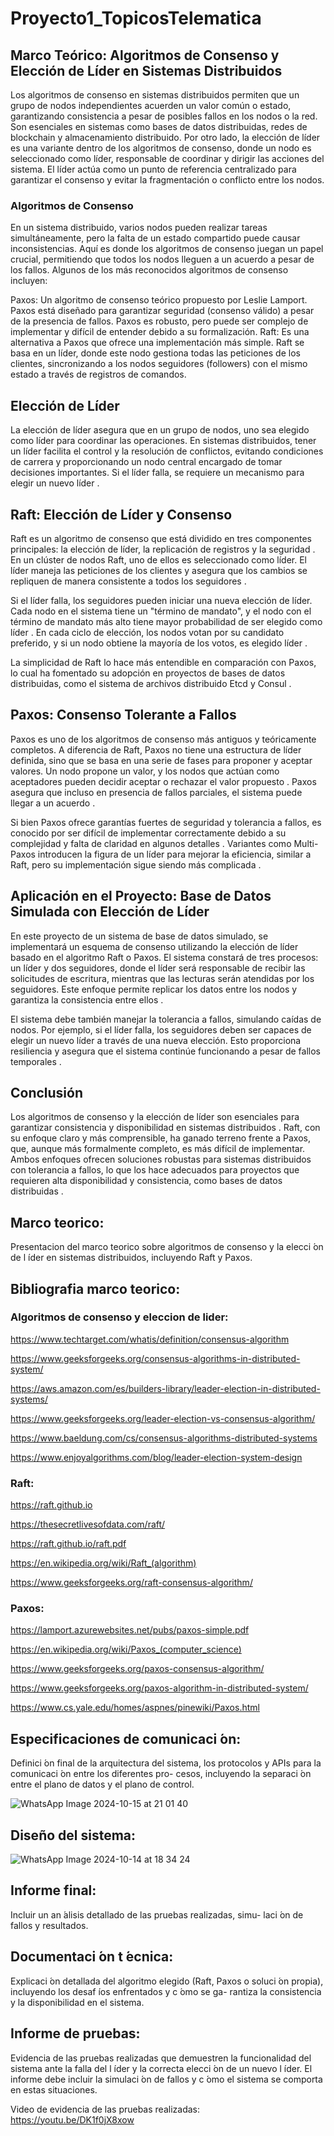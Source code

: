 # Proyecto1_TopicosTelematica



## Marco Teórico: Algoritmos de Consenso y Elección de Líder en Sistemas Distribuidos
Los algoritmos de consenso en sistemas distribuidos permiten que un grupo de nodos independientes acuerden un valor común o estado, garantizando consistencia a pesar de posibles fallos en los nodos o la red. Son esenciales en sistemas como bases de datos distribuidas, redes de blockchain y almacenamiento distribuido. Por otro lado, la elección de líder es una variante dentro de los algoritmos de consenso, donde un nodo es seleccionado como líder, responsable de coordinar y dirigir las acciones del sistema. El líder actúa como un punto de referencia centralizado para garantizar el consenso y evitar la fragmentación o conflicto entre los nodos.

### Algoritmos de Consenso
En un sistema distribuido, varios nodos pueden realizar tareas simultáneamente, pero la falta de un estado compartido puede causar inconsistencias. Aquí es donde los algoritmos de consenso juegan un papel crucial, permitiendo que todos los nodos lleguen a un acuerdo a pesar de los fallos. Algunos de los más reconocidos algoritmos de consenso incluyen:

Paxos: Un algoritmo de consenso teórico propuesto por Leslie Lamport. Paxos está diseñado para garantizar seguridad (consenso válido) a pesar de la presencia de fallos. Paxos es robusto, pero puede ser complejo de implementar y difícil de entender debido a su formalización.
Raft: Es una alternativa a Paxos que ofrece una implementación más simple. Raft se basa en un líder, donde este nodo gestiona todas las peticiones de los clientes, sincronizando a los nodos seguidores (followers) con el mismo estado a través de registros de comandos.

## Elección de Líder
La elección de líder asegura que en un grupo de nodos, uno sea elegido como líder para coordinar las operaciones. En sistemas distribuidos, tener un líder facilita el control y la resolución de conflictos, evitando condiciones de carrera y proporcionando un nodo central encargado de tomar decisiones importantes. Si el líder falla, se requiere un mecanismo para elegir un nuevo líder .

## Raft: Elección de Líder y Consenso
Raft es un algoritmo de consenso que está dividido en tres componentes principales: la elección de líder, la replicación de registros y la seguridad . En un clúster de nodos Raft, uno de ellos es seleccionado como líder. El líder maneja las peticiones de los clientes y asegura que los cambios se repliquen de manera consistente a todos los seguidores .

Si el líder falla, los seguidores pueden iniciar una nueva elección de líder. Cada nodo en el sistema tiene un "término de mandato", y el nodo con el término de mandato más alto tiene mayor probabilidad de ser elegido como líder . En cada ciclo de elección, los nodos votan por su candidato preferido, y si un nodo obtiene la mayoría de los votos, es elegido líder .

La simplicidad de Raft lo hace más entendible en comparación con Paxos, lo cual ha fomentado su adopción en proyectos de bases de datos distribuidas, como el sistema de archivos distribuido Etcd y Consul .

## Paxos: Consenso Tolerante a Fallos
Paxos es uno de los algoritmos de consenso más antiguos y teóricamente completos. A diferencia de Raft, Paxos no tiene una estructura de líder definida, sino que se basa en una serie de fases para proponer y aceptar valores. Un nodo propone un valor, y los nodos que actúan como aceptadores pueden decidir aceptar o rechazar el valor propuesto . Paxos asegura que incluso en presencia de fallos parciales, el sistema puede llegar a un acuerdo .

Si bien Paxos ofrece garantías fuertes de seguridad y tolerancia a fallos, es conocido por ser difícil de implementar correctamente debido a su complejidad y falta de claridad en algunos detalles . Variantes como Multi-Paxos introducen la figura de un líder para mejorar la eficiencia, similar a Raft, pero su implementación sigue siendo más complicada .

## Aplicación en el Proyecto: Base de Datos Simulada con Elección de Líder
En este proyecto de un sistema de base de datos simulado, se implementará un esquema de consenso utilizando la elección de líder basado en el algoritmo Raft o Paxos. El sistema constará de tres procesos: un líder y dos seguidores, donde el líder será responsable de recibir las solicitudes de escritura, mientras que las lecturas serán atendidas por los seguidores. Este enfoque permite replicar los datos entre los nodos y garantiza la consistencia entre ellos .

El sistema debe también manejar la tolerancia a fallos, simulando caídas de nodos. Por ejemplo, si el líder falla, los seguidores deben ser capaces de elegir un nuevo líder a través de una nueva elección. Esto proporciona resiliencia y asegura que el sistema continúe funcionando a pesar de fallos temporales .

## Conclusión
Los algoritmos de consenso y la elección de líder son esenciales para garantizar consistencia y disponibilidad en sistemas distribuidos . Raft, con su enfoque claro y más comprensible, ha ganado terreno frente a Paxos, que, aunque más formalmente completo, es más difícil de implementar. Ambos enfoques ofrecen soluciones robustas para sistemas distribuidos con tolerancia a fallos, lo que los hace adecuados para proyectos que requieren alta disponibilidad y consistencia, como bases de datos distribuidas .
## Marco teorico: 
Presentacion del marco teorico sobre algoritmos de consenso
y la elecci ́on de l ́ıder en sistemas distribuidos, incluyendo Raft y Paxos.

## Bibliografia marco teorico: 

### Algoritmos de consenso y eleccion de lider:

https://www.techtarget.com/whatis/definition/consensus-algorithm

https://www.geeksforgeeks.org/consensus-algorithms-in-distributed-system/

https://aws.amazon.com/es/builders-library/leader-election-in-distributed-systems/

https://www.geeksforgeeks.org/leader-election-vs-consensus-algorithm/

https://www.baeldung.com/cs/consensus-algorithms-distributed-systems

https://www.enjoyalgorithms.com/blog/leader-election-system-design

### Raft:

https://raft.github.io

https://thesecretlivesofdata.com/raft/

https://raft.github.io/raft.pdf

https://en.wikipedia.org/wiki/Raft_(algorithm)

https://www.geeksforgeeks.org/raft-consensus-algorithm/

### Paxos:


https://lamport.azurewebsites.net/pubs/paxos-simple.pdf

https://en.wikipedia.org/wiki/Paxos_(computer_science)

https://www.geeksforgeeks.org/paxos-consensus-algorithm/

https://www.geeksforgeeks.org/paxos-algorithm-in-distributed-system/

https://www.cs.yale.edu/homes/aspnes/pinewiki/Paxos.html

## Especificaciones de comunicaci ́on: 
Definici ́on final de la arquitectura del
sistema, los protocolos y APIs para la comunicaci ́on entre los diferentes pro-
cesos, incluyendo la separaci ́on entre el plano de datos y el plano de control.

![WhatsApp Image 2024-10-15 at 21 01 40](https://github.com/user-attachments/assets/648a0bd7-d14c-4304-8fd9-63e511d43710)

## Diseño del sistema: 

![WhatsApp Image 2024-10-14 at 18 34 24](https://github.com/user-attachments/assets/81eab16f-4173-43af-aff9-6a1ae6b563a1)


## Informe final: 
Incluir un an ́alisis detallado de las pruebas realizadas, simu-
laci ́on de fallos y resultados.

## Documentaci ́on t ́ecnica: 
Explicaci ́on detallada del algoritmo elegido (Raft,
Paxos o soluci ́on propia), incluyendo los desaf ́ıos enfrentados y c ́omo se ga-
rantiza la consistencia y la disponibilidad en el sistema.
## Informe de pruebas: 
Evidencia de las pruebas realizadas que demuestren
la funcionalidad del sistema ante la falla del l ́ıder y la correcta elecci ́on de un
nuevo l ́ıder. El informe debe incluir la simulaci ́on de fallos y c ́omo el sistema
se comporta en estas situaciones.

Video de evidencia de las pruebas realizadas: https://youtu.be/DK1f0jX8xow

